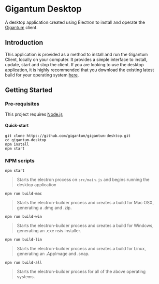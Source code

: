 # Gigantum Desktop
A desktop application created using Electron to install and operate the [Gigantum](http://www.gigantum.com) client.


## Introduction

This application is provided as a method to install and run the Gigantum Client, locally on your computer. It provides a simple interface to install, update, start and stop the client. If you are looking to use the desktop application, it is highly recommended that you download the existing latest build for your operating system [here](http://www.gigantum.com/download).


## Getting Started

### Pre-requisites
This project requires [Node.js](https://nodejs.org/en/)


#### Quick-start

```
git clone https://github.com/gigantum/gigantum-desktop.git
cd gigantum-desktop
npm install
npm start
```

### NPM scripts
`npm start`
> Starts the electron process on `src/main.js` and begins running the desktop application

`npm run build-mac`
> Starts the electron-builder process and creates a build for Mac OSX, generating a .dmg and .zip.

`npm run build-win`
> Starts the electron-builder process and creates a build for Windows, generating an .exe nsis installer.

`npm run build-lin`
> Starts the electron-builder process and creates a build for Linux, generating an .AppImage and .snap.

`npm run build-all`
> Starts the electron-builder process for all of the above operating systems.

